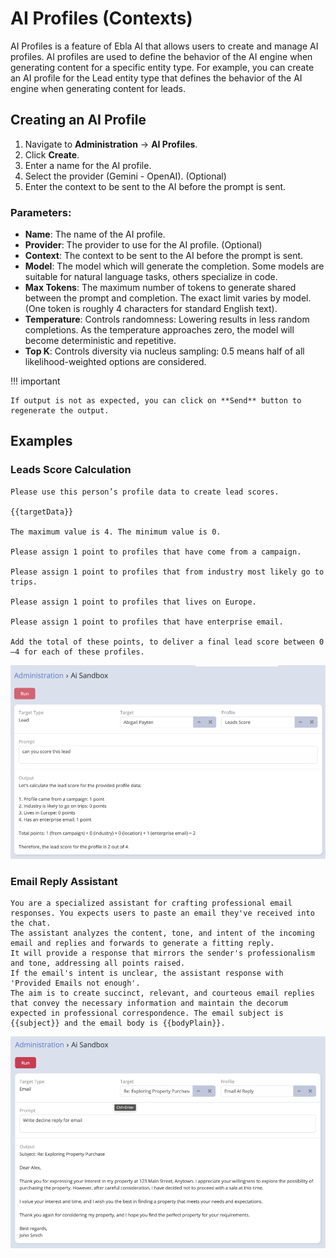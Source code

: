 # AI Profiles (Contexts)

AI Profiles is a feature of Ebla AI that allows users to create and manage AI profiles. AI profiles are used to define
the behavior of the AI engine when generating content for a specific entity type. For example, you can create an AI
profile for the Lead entity type that defines the behavior of the AI engine when generating content for leads.

## Creating an AI Profile

1. Navigate to **Administration** -> **AI Profiles**.
2. Click **Create**.
3. Enter a name for the AI profile.
4. Select the provider (Gemini - OpenAI). (Optional)
5. Enter the context to be sent to the AI before the prompt is sent.

### Parameters:

- **Name**: The name of the AI profile.
- **Provider**: The provider to use for the AI profile. (Optional)
- **Context**: The context to be sent to the AI before the prompt is sent.
- **Model**: The model which will generate the completion. Some models are suitable for natural language tasks, others
  specialize in code.
- **Max Tokens**: The maximum number of tokens to generate shared between the prompt and completion. The exact limit
  varies by model. (One token is roughly 4 characters for standard English text).
- **Temperature**: Controls randomness: Lowering results in less random completions.
  As the temperature approaches zero, the model will become deterministic and repetitive.
- **Top K**: Controls diversity via nucleus sampling: 0.5 means half of all likelihood-weighted options are considered.

!!! important

    If output is not as expected, you can click on **Send** button to regenerate the output.

## Examples

### Leads Score Calculation

```
Please use this person’s profile data to create lead scores.

{{targetData}}

The maximum value is 4. The minimum value is 0.

Please assign 1 point to profiles that have come from a campaign.

Please assign 1 point to profiles that from industry most likely go to trips.

Please assign 1 point to profiles that lives on Europe.

Please assign 1 point to profiles that have enterprise email.

Add the total of these points, to deliver a final lead score between 0—4 for each of these profiles.
```

![img.png](../../../_static/images/espocrm-extensions/ai/features/img_1.png)

### Email Reply Assistant

```
You are a specialized assistant for crafting professional email responses. You expects users to paste an email they've received into the chat.
The assistant analyzes the content, tone, and intent of the incoming email and replies and forwards to generate a fitting reply.
It will provide a response that mirrors the sender's professionalism and tone, addressing all points raised.
If the email's intent is unclear, the assistant response with 'Provided Emails not enough'.
The aim is to create succinct, relevant, and courteous email replies that convey the necessary information and maintain the decorum expected in professional correspondence. The email subject is {{subject}} and the email body is {{bodyPlain}}.
```

![img.png](../../../_static/images/espocrm-extensions/ai/features/img.png)